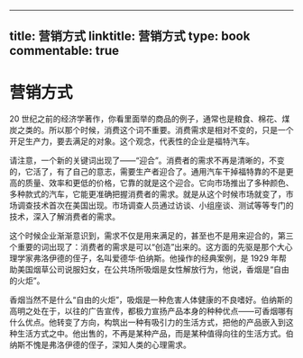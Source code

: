 
---
title: 营销方式
linktitle: 营销方式
type: book
commentable: true
---

# 营销方式

20 世纪之前的经济学著作，你看里面举的商品的例子，通常也是粮食、棉花、煤炭之类的。所以那个时候，消费这个词不重要。消费需求是相对不变的，只是一个开足生产力，要去满足的对象。这个观念，代表性的企业是福特汽车。

请注意，一个新的关键词出现了——“迎合”。消费者的需求不再是清晰的，不变的，它活了，有了自己的意志，需要生产者迎合了。通用汽车干掉福特靠的不是更高的质量、效率和更低的价格，它靠的就是这个迎合。它向市场推出了多种颜色、多种款式的汽车，它能更准确把握消费者的需求。就是从这个时候市场就变了，市场调查技术首次在美国出现。市场调查人员通过访谈、小组座谈、测试等等专门的技术，深入了解消费者的需求。

这个时候企业渐渐意识到，需求不仅是用来满足的，甚至也不是用来迎合的，第三个重要的词出现了：消费者的需求是可以“创造”出来的。这方面的先驱是那个大心理学家弗洛伊德的侄子，名叫爱德华·伯纳斯。他操作的经典案例，是 1929 年帮助美国烟草公司说服妇女，在公共场所吸烟是女性解放行为，他说，香烟是“自由的火炬”。

香烟当然不是什么“自由的火炬”，吸烟是一种危害人体健康的不良嗜好。伯纳斯的高明之处在于，以往的广告宣传，都极力宣扬产品本身的种种优点——可香烟哪有什么优点。他转变了方向，构筑出一种有吸引力的生活方式，把他的产品嵌入到这种生活方式之中。他出售的，不再是某种产品，而是某种值得向往的生活方式。伯纳斯不愧是弗洛伊德的侄子，深知人类的心理需求。

    